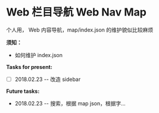 # Web 栏目导航 Web Nav Map

个人用， Web 内容导航，map/index.json 的维护貌似比较麻烦


**须知：**

* 如何维护 index.json


**Tasks for present:**

- [ ] 2018.02.23 -- 改造 sidebar


**Future tasks:**

* 2018.02.23 -- 搜索，根据 map json，根据字...
